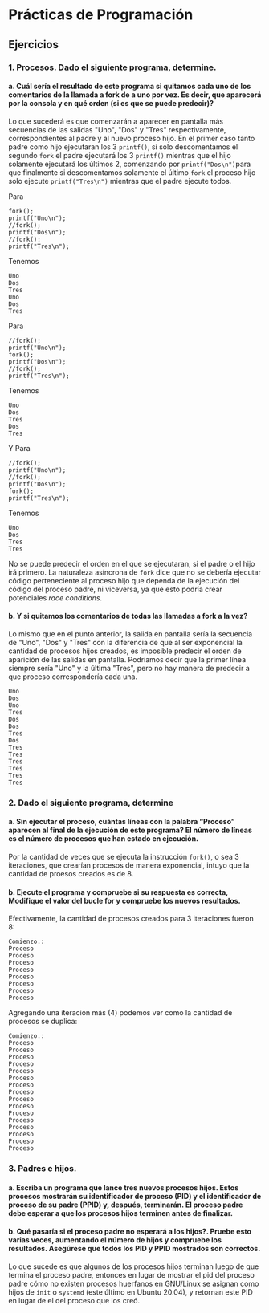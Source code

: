 # Prácticas de Programación

## Ejercicios

### 1. Procesos. Dado el siguiente programa, determine.
#### a. Cuál sería el resultado de este programa si quitamos cada uno de los comentarios de la llamada a fork de a uno por vez. Es decir, que aparecerá por la consola y en qué orden (si es que se puede predecir)?

Lo que sucederá es que comenzarán a aparecer en pantalla más secuencias de las salidas "Uno", "Dos" y "Tres" respectivamente, correspondientes al padre y al nuevo proceso hijo. En el primer caso tanto padre como hijo ejecutaran los 3 `printf()`, si solo descomentamos el segundo `fork` el padre ejecutará los 3 `printf()` mientras que el hijo solamente ejecutará los últimos 2, comenzando por `printf("Dos\n")`para que finalmente si descomentamos solamente el último `fork` el proceso hijo solo ejecute `printf("Tres\n")` mientras que el padre ejecute todos.

Para
```
fork();
printf("Uno\n");
//fork();
printf("Dos\n");
//fork();
printf("Tres\n");
```
Tenemos
```
Uno
Dos
Tres
Uno
Dos
Tres
```
Para
```
//fork();
printf("Uno\n");
fork();
printf("Dos\n");
//fork();
printf("Tres\n");
```
Tenemos
```
Uno
Dos
Tres
Dos
Tres
```
Y Para
```
//fork();
printf("Uno\n");
//fork();
printf("Dos\n");
fork();
printf("Tres\n");
```
Tenemos
```
Uno
Dos
Tres
Tres
```

No se puede predecir el orden en el que se ejecutaran, si el padre o el hijo irá primero. La naturaleza asíncrona de `fork` dice que no se debería ejecutar código perteneciente al proceso hijo que dependa de la ejecución del código del proceso padre, ni viceversa, ya que esto podría crear potenciales *race conditions*.

#### b. Y si quitamos los comentarios de todas las llamadas a fork a la vez? 

Lo mismo que en el punto anterior, la salida en pantalla sería la secuencia de "Uno", "Dos" y "Tres" con la diferencia de que al ser exponencial la cantidad de procesos hijos creados, es imposible predecir el orden de aparición de las salidas en pantalla. Podríamos decir que la primer línea siempre sería "Uno" y la última "Tres", pero no hay manera de predecir a que proceso correspondería cada una.

```
Uno
Dos
Uno
Tres
Dos
Dos
Tres
Dos
Tres
Tres
Tres
Tres
Tres
Tres
```
### 2. Dado el siguiente programa, determine
#### a. Sin ejecutar el proceso, cuántas líneas con la palabra “Proceso” aparecen al final de la ejecución de este programa? El número de líneas es el número de procesos que han estado en ejecución.

Por la cantidad de veces que se ejecuta la instrucción `fork()`, o sea 3 iteraciones, que crearían procesos de manera exponencial, intuyo que la cantidad de proesos creados es de 8.

#### b. Ejecute el programa y compruebe si su respuesta es correcta, Modifique el valor del bucle for y compruebe los nuevos resultados.

Efectivamente, la cantidad de procesos creados para 3 iteraciones fueron 8:
```
Comienzo.:
Proceso
Proceso
Proceso
Proceso
Proceso
Proceso
Proceso
Proceso
```
Agregando una iteración más (4) podemos ver como la cantidad de procesos se duplica:
```
Comienzo.:
Proceso
Proceso
Proceso
Proceso
Proceso
Proceso
Proceso
Proceso
Proceso
Proceso
Proceso
Proceso
Proceso
Proceso
Proceso
Proceso
```
### 3. Padres e hijos.
#### a. Escriba un programa que lance tres nuevos procesos hijos. Estos procesos mostrarán su identificador de proceso (PID) y el identificador de proceso de su padre (PPID) y, después, terminarán. El proceso padre debe esperar a que los procesos hijos terminen antes de finalizar.

#### b. Qué pasaría si el proceso padre no esperará a los hijos?. Pruebe esto varias veces, aumentando el número de hijos y compruebe los resultados. Asegúrese que todos los PID y PPID mostrados son correctos.

Lo que sucede es que algunos de los procesos hijos terminan luego de que termina el proceso padre, entonces en lugar de mostrar el pid del proceso padre cómo no existen procesos huerfanos en GNU/Linux se asignan como hijos de `init` o `systemd` (este último en Ubuntu 20.04), y retornan este PID en lugar de el del proceso que los creó.
